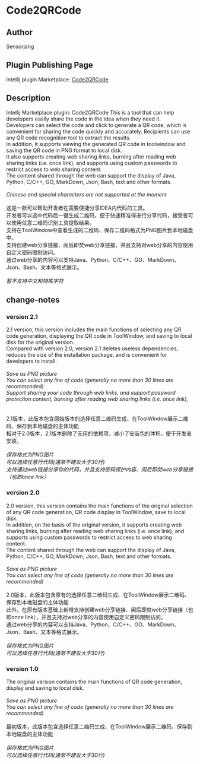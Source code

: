 # Code2QRCode
## Author
Sensorjang
## Plugin Publishing Page
Intellij plugin Marketplace: [Code2QRCode](https://plugins.jetbrains.com/plugin/17902-code2qrcode)
## Description
Intellij Marketplace plugin: Code2QRCode
This is a tool that can help developers easily share the code in the idea when they need it.<br>
Developers can select the code and click to generate a QR code, which is convenient for sharing the code quickly and accurately. Recipients can use any QR code recognition tool to extract the results.<br>
In addition, it supports viewing the generated QR code in toolwindow and saving the QR code in PNG format to local disk.<br>
It also supports creating web sharing links, burning after reading web sharing links (i.e. once link), and supports using custom passwords to restrict access to web sharing content.<br>
The content shared through the web can support the display of Java, Python, C/C++, GO, MarkDown, Json, Bash, text and other formats.<br>
<br>
<em>Chinese and special characters are not supported at the moment</em>
<br><br>
这是一款可以帮助开发者在需要便捷分享IDEA内代码的工具。<br>
开发者可以选中代码后一键生成二维码，便于快速精准得进行分享代码，接受者可以使用任意二维码识别工具提取结果。<br>
支持在ToolWindow中查看生成的二维码、保存二维码格式为PNG图片到本地磁盘中。<br>
支持创建web分享链接、阅后即焚web分享链接，并且支持对web分享的内容使用自定义密码限制访问。<br>
通过web分享的内容可以支持Java、Python、C/C++、GO、MarkDown、Json、Bash、文本等格式展示。<br>
<br>
<em>暂不支持中文和特殊字符</em><br>

## change-notes
### version 2.1
2.1 version, this version includes the main functions of selecting any QR code generation, displaying the QR code in ToolWindow, and saving to local disk for the original version.<br>
Compared with version 2.0, version 2.1 deletes useless dependencies, reduces the size of the installation package, and is convenient for developers to install.<br>
<br>
<em>Save as PNG picture</em><br>
<em>You can select any line of code (generally no more than 30 lines are recommended)</em><br>
<em>Support sharing your code through web links, and support password protection content, burning after reading web sharing links (i.e. once link),</em><br>
<br><br>
2.1版本，此版本包含原始版本的选择任意二维码生成、在ToolWindow展示二维码、保存到本地磁盘的主体功能<br>
相对于2.0版本，2.1版本删除了无用的依赖项，减小了安装包的体积，便于开发者安装。<br>
<br>
<em>保存格式为PNG图片</em><br>
<em>可以选择任意行代码(通常不建议大于30行)</em><br>
<em>支持通过web链接分享你的代码，并且支持密码保护内容、阅后即焚web分享链接（也即once link）</em><br>
### version 2.0
2.0 version, this version contains the main functions of the original selection of any QR code generation, QR code display in ToolWindow, save to local disk.<br>
In addition, on the basis of the original version, it supports creating web sharing links, burning after reading web sharing links (i.e. once link), and supports using custom passwords to restrict access to web sharing content.<br>
The content shared through the web can support the display of Java, Python, C/C++, GO, MarkDown, Json, Bash, text and other formats.<br>
<br>
<em>Save as PNG picture</em><br>
<em>You can select any line of code (generally no more than 30 lines are recommended)</em>
<br><br>
2.0版本，此版本包含原有的选择任意二维码生成、在ToolWindow展示二维码、保存到本地磁盘的主体功能<br>
此外，在原有版本基础上新增支持创建web分享链接、阅后即焚web分享链接（也即once link），并且支持对web分享的内容使用自定义密码限制访问。<br>
通过web分享的内容可以支持Java、Python、C/C++、GO、MarkDown、Json、Bash、文本等格式展示。<br>
<br>
<em>保存格式为PNG图片</em><br>
<em>可以选择任意行代码(通常不建议大于30行)</em><br>
### version 1.0
The original version contains the main functions of QR code generation, display and saving to local disk.<br>
<br>
<em>Save as PNG picture</em><br>
<em>You can select any line of code (generally no more than 30 lines are recommended)</em>
<br><br>
最初版本，此版本包含选择任意二维码生成、在ToolWindow展示二维码、保存到本地磁盘的主体功能<br>
<br>
<em>保存格式为PNG图片</em><br>
<em>可以选择任意行代码(通常不建议大于30行)</em><br>